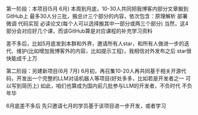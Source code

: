 第一阶段：本项目(5月 6月)
本周到月底，10-30人共同把我博客内部分文章搬到GitHub上
最多30人分三批，搬总计三个部分的内容，依次包含：原理解析 部署微调 代码实现 必读论文(每个人可以选择搬其中一部分或两三个部分)
当然，这4部分会对应好几个课，而该GitHub算是对应课程的补充学习资料

差不多后，比如5月底发到本群和外界，邀请所有人star，和所有人做进一步的迭代、维护(比如增加我博客外的内容，比如提示工程)，我相信对外发布之后 star很快能成千上万

第二阶段：另建新项目(6月 7月)
6月初，再召集10-20人再共同基于相关开源代码，开发出一个完整的LLM对话机器人等项目(好处多多，比如若是开发者之一 可以写到简历上)
如此，咱们也算成为国内前几批参与LLM的开发者，不负时代 不负年华

6月底差不多后 先只邀请七月的学员基于该项目进一步开发，或者学习
